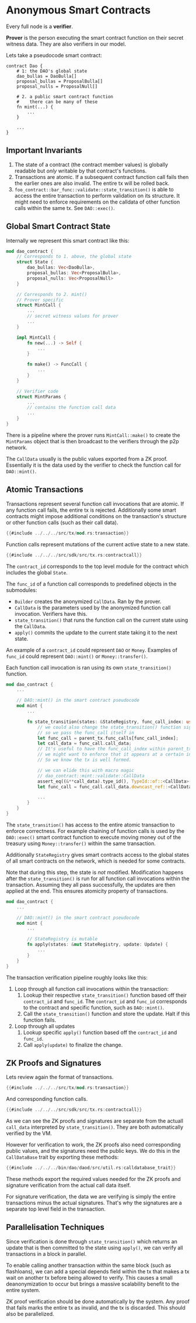 # Anonymous Smart Contracts

<!-- toc -->

Every full node is a **verifier**.

**Prover** is the person executing the smart contract function on their secret witness data.
They are also verifiers in our model.

Lets take a pseudocode smart contract:

```
contract Dao {
    # 1: the DAO's global state
    dao_bullas = DaoBulla[]
    proposal_bullas = ProposalBulla[]
    proposal_nulls = ProposalNull[]

    # 2. a public smart contract function
    #    there can be many of these
    fn mint(...) {
        ...
    }

    ...
}
```

## Important Invariants

1. The state of a contract (the contract member values) is globally readable but
   *only* writable by that contract's functions.
2. Transactions are atomic. If a subsequent contract function call fails then the earlier
   ones are also invalid. The entire tx will be rolled back.
3. `foo_contract::bar_func::validate::state_transition()` is able to access the entire
   transaction to perform validation on its structure. It might need to enforce requirements
   on the calldata of other function calls within the same tx. See `DAO::exec()`.

## Global Smart Contract State

Internally we represent this smart contract like this:

```rust
mod dao_contract {
    // Corresponds to 1. above, the global state
    struct State {
        dao_bullas: Vec<DaoBulla>,
        proposal_bullas: Vec<ProposalBulla>,
        proposal_nulls: Vec<ProposalNull>
    }

    // Corresponds to 2. mint()
    // Prover specific
    struct MintCall {
        ...
        // secret witness values for prover
        ...
    }

    impl MintCall {
        fn new(...) -> Self {
            ...
        }

        fn make() -> FuncCall {
            ...
        }
    }

    // Verifier code
    struct MintParams {
        ...
        // contains the function call data
        ...
    }
}
```

There is a pipeline where the prover runs `MintCall::make()` to create the `MintParams` object that
is then broadcast to the verifiers through the p2p network.

The `CallData` usually is the public values exported from a ZK proof. Essentially it is the data
used by the verifier to check the function call for `DAO::mint()`.

## Atomic Transactions

Transactions represent several function call invocations that are atomic. If any function call fails,
the entire tx is rejected. Additionally some smart contracts might impose additional conditions
on the transaction's structure or other function calls (such as their call data).

```rust
{{#include ../../../src/tx/mod.rs:transaction}}
```

Function calls represent mutations of the current active state to a new state.

```rust
{{#include ../../../src/sdk/src/tx.rs:contractcall}}
```

The `contract_id` corresponds to the top level module for the contract which
includes the global `State`.

The `func_id` of a function call corresponds to predefined objects in the submodules:
* `Builder` creates the anonymized `CallData`. Ran by the prover.
* `CallData` is the parameters used by the anonymized function call invocation.
  Verifiers have this.
* `state_transition()` that runs the function call on the current state using the `CallData`.
* `apply()` commits the update to the current state taking it to the next state.

An example of a `contract_id` could represent `DAO` or `Money`. Examples of `func_id` could
represent `DAO::mint()` or `Money::transfer()`.

Each function call invocation is ran using its own `state_transition()` function.

```rust
mod dao_contract {
    ...

    // DAO::mint() in the smart contract pseudocode
    mod mint {
        ...

        fn state_transition(states: &StateRegistry, func_call_index: usize, parent_tx: &Transaction) -> Result<Update> {
            // we could also change the state_transition() function signature
            // so we pass the func_call itself in
            let func_call = parent_tx.func_calls[func_call_index];
            let call_data = func_call.call_data;
            // It's useful to have the func_call_index within parent_tx because
            // we might want to enforce that it appears at a certain index exactly.
            // So we know the tx is well formed.

            // we can elide this with macro magic
            // dao_contract::mint::validate::CallData
            assert_eq((&**call_data).type_id(), TypeId::of::<CallData>());
            let func_call = func_call.call_data.downcast_ref::<CallData>();

            ...
        }
    }
}
```

The `state_transition()` has access to the entire atomic transaction to enforce correctness. For example
chaining of function calls is used by the `DAO::exec()` smart contract function to execute moving money out
of the treasury using `Money::transfer()` within the same transaction.

Additionally `StateRegistry` gives smart contracts access to the global states of all smart contracts on the network,
which is needed for some contracts.

Note that during this step, the state is *not* modified. Modification happens after the `state_transition()` is run
for all function call invocations within the transaction. Assuming they all pass successfully, the updates are then
applied at the end. This ensures atomicity property of transactions.

```rust
mod dao_contract {
    ...

    // DAO::mint() in the smart contract pseudocode
    mod mint {
        ...

        // StateRegistry is mutable
        fn apply(states: &mut StateRegistry, update: Update) {
            ...
        }
    }
}
```

The transaction verification pipeline roughly looks like this:

1. Loop through all function call invocations within the transaction:
    1. Lookup their respective `state_transition()` function based off their `contract_id` and `func_id`.
       The `contract_id` and `func_id` corresponds to the contract and specific function, such as `DAO::mint()`.
    2. Call the `state_transition()` function and store the update. Halt if this function fails.
2. Loop through all updates
    1. Lookup specific `apply()` function based off the `contract_id` and `func_id`.
    2. Call `apply(update)` to finalize the change.

## ZK Proofs and Signatures

Lets review again the format of transactions.

```rust
{{#include ../../../src/tx/mod.rs:transaction}}
```

And corresponding function calls.

```rust
{{#include ../../../src/sdk/src/tx.rs:contractcall}}
```

As we can see the ZK proofs and signatures are separate from the actuall `call_data` interpreted
by `state_transition()`. They are both automatically verified by the VM.

However for verification to work, the ZK proofs also need corresponding public values, and
the signatures need the public keys. We do this in the `CallDataBase` trait by exporting these
methods:

```rust
{{#include ../../../bin/dao/daod/src/util.rs:calldatabase_trait}}
```

These methods export the required values needed for the ZK proofs and signature verification
from the actual call data itself.

For signature verification, the data we are verifying is simply the entire transactions minus
the actual signatures. That's why the signatures are a separate top level field in the
transaction.

## Parallelisation Techniques

Since verification is done through `state_transition()` which returns an update that is then committed
to the state using `apply()`, we can verify all transactions in a block in parallel.

To enable calling another transaction within the same block (such as flashloans), we can add a special
depends field within the tx that makes a tx wait on another tx before being allowed to verify.
This causes a small deanonymization to occur but brings a massive scalability benefit
to the entire system.

ZK proof verification should be done automatically by the system. Any proof that fails marks the entire
tx as invalid, and the tx is discarded. This should also be parallelized.
